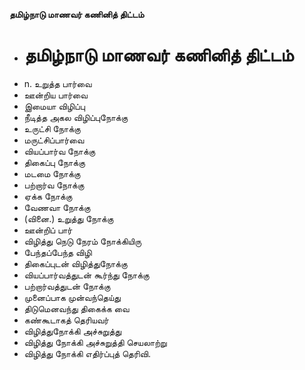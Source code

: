 **தமிழ்நாடு மாணவர் கணினித் திட்டம்**
- # தமிழ்நாடு மாணவர் கணினித் திட்டம்
- n. உறுத்த பார்வை
- ஊன்றிய பார்வை
- இமையா விழிப்பு
- நீடித்த அகல விழிப்புநோக்கு
- உருட்சி நோக்கு
- மருட்சிப்பார்வை
- வியப்பார்வ நோக்கு
- திகைப்பு நோக்கு
- மடமை நோக்கு
- பற்றார்வ நோக்கு
- ஏக்க நோக்கு
- வேணவா நோக்கு
- (வினை.) உறுத்து நோக்கு
- ஊன்றிப் பார்
- விழித்து நெடு நேரம் நோக்கியிரு
- பேந்தப்பேந்த விழி
- திகைப்புடன் விழித்துநோக்கு
- வியப்பார்வத்துடன் கூர்ந்து நோக்கு
- பற்றார்வத்துடன் நோக்கு
- முனைப்பாக முன்வந்தெய்து
- திடுமெனவந்து திகைக்க வை
- கண்கூடாகத் தெரியவர்
- விழித்துநோக்கி அச்சுறுத்து
- விழித்து நோக்கி அச்சுறுத்தி செயலாற்று
- விழித்து நோக்கி எதிர்ப்புத் தெரிவி.

